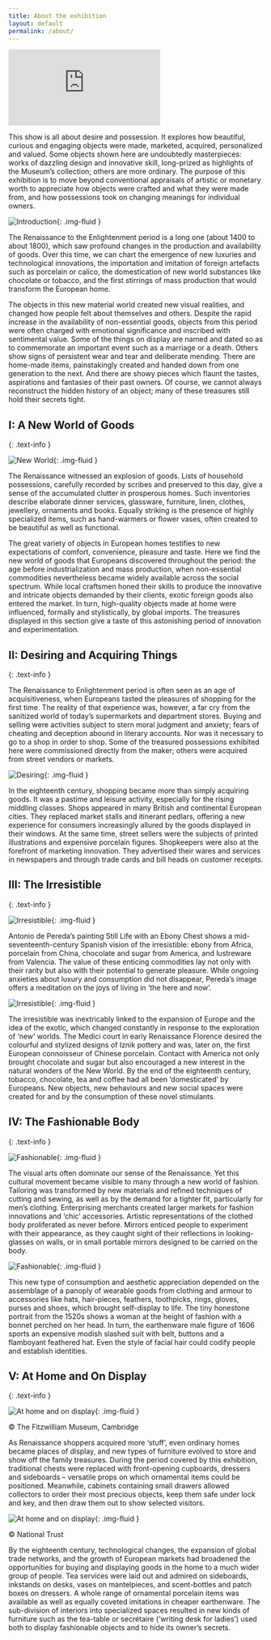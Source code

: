 ```yaml
---
title: About the exhibition
layout: default
permalink: /about/
---
```

<div class="embed-responsive embed-responsive-16by9">
  <iframe class="embed-responsive-item" src="https://www.youtube.com/embed/FekwwZ9ZByA" title="YouTube video player" frameborder="0" allow="accelerometer; autoplay; clipboard-write; encrypted-media; gyroscope; picture-in-picture" allowfullscreen></iframe>
</div>

This show is all about desire and possession. It explores how beautiful, curious and engaging objects were made, marketed, acquired, personalized and valued. Some objects shown here are undoubtedly masterpieces: works of dazzling design and innovative skill, long-prized as highlights of the Museum’s collection; others are more ordinary. The purpose of this exhibition is to move beyond conventional appraisals of artistic or monetary worth to appreciate how objects were crafted and what they were made from, and how possessions took on changing meanings for individual owners.

![Introduction](/images/Intro.jpeg){: .img-fluid }


The Renaissance to the Enlightenment period is a long one (about 1400 to about 1800), which saw profound changes in the production and availability of goods. Over this time, we can chart the emergence of new luxuries and technological innovations, the importation and imitation of foreign artefacts such as porcelain or calico, the domestication of new world substances like chocolate or tobacco, and the first stirrings of mass production that would transform the European home.

The objects in this new material world created new visual realities, and changed how people felt about themselves and others. Despite the rapid increase in the availability of non-essential goods, objects from this period were often charged with emotional significance and inscribed with sentimental value. Some of the things on display are named and dated so as to commemorate an important event such as a marriage or a death. Others show signs of persistent wear and tear and deliberate mending. There are home-made items, painstakingly created and handed down from one generation to the next. And there are showy pieces which flaunt the tastes, aspirations and fantasies of their past owners. Of course, we cannot always reconstruct the hidden history of an object; many of these treasures still hold their secrets tight.

## I: A New World of Goods
{: .text-info }

![New World ](/images/Newworld1.jpeg){: .img-fluid }

The Renaissance witnessed an explosion of goods. Lists of household possessions, carefully recorded by scribes and preserved to this day, give a sense of the accumulated clutter in prosperous homes. Such inventories describe elaborate dinner services, glassware, furniture, linen, clothes, jewellery, ornaments and books. Equally striking is the presence of highly specialized items, such as hand-warmers or flower vases, often created to be beautiful as well as functional.

The great variety of objects in European homes testifies to new expectations of comfort, convenience, pleasure and taste. Here we find the new world of goods that Europeans discovered throughout the period: the age before industrialization and mass production, when non-essential commodities nevertheless became widely available across the social spectrum. While local craftsmen honed their skills to produce the innovative and intricate objects demanded by their clients, exotic foreign goods also entered the market. In turn, high-quality objects made at home were influenced, formally and stylistically, by global imports. The treasures displayed in this section give a taste of this astonishing period of innovation and experimentation.


## II: Desiring and Acquiring Things
{: .text-info }

The Renaissance to Enlightenment period is often seen as an age of acquisitiveness, when Europeans tasted the pleasures of shopping for the first time. The reality of that experience was, however, a far cry from the sanitized world of today’s supermarkets and department stores. Buying and selling were activities subject to stern moral judgment and anxiety; fears of cheating and deception abound in literary accounts. Nor was it necessary to go to a shop in order to shop. Some of the treasured possessions exhibited here were commissioned directly from the maker; others were acquired from street vendors or markets.

![Desiring ](/images/Desiring1.jpeg){: .img-fluid }

In the eighteenth century, shopping became more than simply acquiring goods. It was a pastime and leisure activity, especially for the rising middling classes. Shops appeared in many British and continental European cities. They replaced market stalls and itinerant pedlars, offering a new experience for consumers increasingly allured by the goods displayed in their windows. At the same time, street sellers were the subjects of printed illustrations and expensive porcelain figures. Shopkeepers were also at the forefront of marketing innovation. They advertised their wares and services in newspapers and through trade cards and bill heads on customer receipts.

## III: The Irresistible
{: .text-info }

![Irresistible](/images/Irresistible1.jpeg){: .img-fluid }

Antonio de Pereda’s painting Still Life with an Ebony Chest shows a mid-seventeenth-century Spanish vision of the irresistible: ebony from Africa, porcelain from China, chocolate and sugar from America, and lustreware from Valencia. The value of these enticing commodities lay not only with their rarity but also with their potential to generate pleasure. While ongoing anxieties about luxury and consumption did not disappear, Pereda’s image offers a meditation on the joys of living in ‘the here and now’.

![Irresistible](/images/Irresistible2.jpeg){: .img-fluid }

The irresistible was inextricably linked to the expansion of Europe and the idea of the exotic, which changed constantly in response to the exploration of ‘new’ worlds. The Medici court in early Renaissance Florence desired the colourful and stylized designs of Iznik pottery and was, later on, the first European connoisseur of Chinese porcelain. Contact with America not only brought chocolate and sugar but also encouraged a new interest in the natural wonders of the New World. By the end of the eighteenth century, tobacco, chocolate, tea and coffee had all been ‘domesticated’ by Europeans. New objects, new behaviours and new social spaces were created for and by the consumption of these novel stimulants.


## IV: The Fashionable Body
{: .text-info }

![Fashionable](/images/Fashionable1.jpeg){: .img-fluid }

The visual arts often dominate our sense of the Renaissance. Yet this cultural movement became visible to many through a new world of fashion. Tailoring was transformed by new materials and refined techniques of cutting and sewing, as well as by the demand for a tighter fit, particularly for men’s clothing. Enterprising merchants created larger markets for fashion innovations and ‘chic’ accessories. Artistic representations of the clothed body proliferated as never before. Mirrors enticed people to experiment with their appearance, as they caught sight of their reflections in looking-glasses on walls, or in small portable mirrors designed to be carried on the body.

![Fashionable](/images/Fashionable2.jpeg){: .img-fluid }

This new type of consumption and aesthetic appreciation depended on the assemblage of a panoply of wearable goods from clothing and armour to accessories like hats, hair-pieces, feathers, toothpicks, rings, gloves, purses and shoes, which brought self-display to life. The tiny honestone portrait from the 1520s shows a woman at the height of fashion with a bonnet perched on her head. In turn, the earthenware male figure of 1606 sports an expensive modish slashed suit with belt, buttons and a flamboyant feathered hat. Even the style of facial hair could codify people and establish identities.


## V: At Home and On Display
{: .text-info }

![At home and on display](/images/Athome2.jpeg){: .img-fluid }

© The Fitzwilliam Museum, Cambridge

As Renaissance shoppers acquired more ‘stuff’, even ordinary homes became places of display, and new types of furniture evolved to store and show off the family treasures. During the period covered by this exhibition, traditional chests were replaced with front-opening cupboards, dressers and sideboards – versatile props on which ornamental items could be positioned. Meanwhile, cabinets containing small drawers allowed collectors to order their most precious objects, keep them safe under lock and key, and then draw them out to show selected visitors.

![At home and on display](/images/Athome1.jpeg){: .img-fluid }

© National Trust


By the eighteenth century, technological changes, the expansion of global trade networks, and the growth of European markets had broadened the opportunities for buying and displaying goods in the home to a much wider group of people. Tea services were laid out and admired on sideboards, inkstands on desks, vases on mantelpieces, and scent-bottles and patch boxes on dressers. A whole range of ornamental porcelain items was available as well as equally coveted imitations in cheaper earthenware. The sub-division of interiors into specialized spaces resulted in new kinds of furniture such as the tea-table or secrétaire (‘writing desk for ladies’) used both to display fashionable objects and to hide its owner’s secrets.
